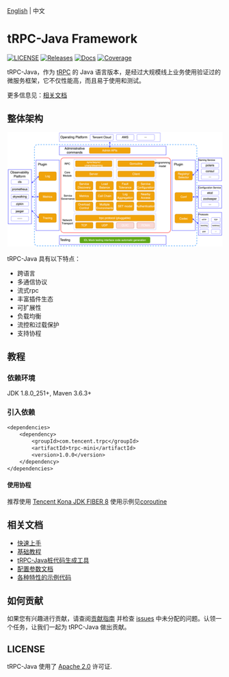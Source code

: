 [English](README.md) | 中文

# tRPC-Java Framework

[![LICENSE](https://img.shields.io/badge/license-Apache--2.0-green.svg)](https://github.com/trpc-group/trpc-java/blob/master/LICENSE)
[![Releases](https://img.shields.io/github/release/trpc.group/trpc-java.svg?style=flat-square)](https://github.com/trpc-group/trpc-java/releases)
[![Docs](https://img.shields.io/badge/docs-latest-green)](https://github.com/trpc-group/trpc-java/tree/master/docs/)
[![Coverage](https://codecov.io/gh/trpc-group/trpc-java/graph/badge.svg?token=PCzWvpNAIk)](https://codecov.io/gh/trpc-group/trpc-java)

tRPC-Java，作为 [tRPC](https://github.com/trpc-group/trpc) 的 Java
语言版本，是经过大规模线上业务使用验证过的微服务框架，它不仅性能高，而且易于使用和测试。

更多信息见：[相关文档](#相关文档)

## 整体架构

![架构图](.resources/overall.png)

tRPC-Java 具有以下特点：

- 跨语言
- 多通信协议
- 流式rpc
- 丰富插件生态
- 可扩展性
- 负载均衡
- 流控和过载保护
- 支持协程

## 教程

### 依赖环境

JDK 1.8.0_251+, Maven 3.6.3+

### 引入依赖

```pom
<dependencies>
    <dependency>
        <groupId>com.tencent.trpc</groupId>
        <artifactId>trpc-mini</artifactId>
        <version>1.0.0</version>
    </dependency>
</dependencies>
```

#### 使用协程

推荐使用 [Tencent Kona JDK FIBER 8](https://github.com/Tencent/TencentKona-8)
使用示例见[coroutine](https://github.com/trpc-group/trpc-java-examples/tree/master/trpc-coroutine)

<h2 id="2">相关文档</h2>

- [快速上手](/docs/zh/1.quick_start.md)
- [基础教程](/docs/zh/2.basic_tutorial.md)
- [tRPC-Java桩代码生成工具](/docs/zh/3.protobuf_stub_plugin.md)
- [配置参数文档](/docs/zh/4.configuration.md)
- [各种特性的示例代码](https://github.com/trpc-group/trpc-java-examples)

## 如何贡献

如果您有兴趣进行贡献，请查阅[贡献指南](CONTRIBUTING.zh_CN.md)
并检查 [issues](https://github.com/trpc-group/trpc-java/issues)
中未分配的问题。认领一个任务，让我们一起为 tRPC-Java 做出贡献。

## LICENSE

tRPC-Java 使用了 [Apache 2.0](LICENSE) 许可证.